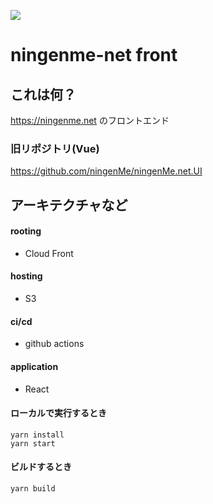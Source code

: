 ![](https://github.com/ningenMe/ningenme-net-front/workflows/deploy/badge.svg)  

# ningenme-net front
## これは何？
https://ningenme.net のフロントエンド

### 旧リポジトリ(Vue)
https://github.com/ningenMe/ningenMe.net.UI

## アーキテクチャなど
#### rooting
- Cloud Front
#### hosting
- S3
#### ci/cd
- github actions
#### application
- React



#### ローカルで実行するとき
```
yarn install
yarn start
```
#### ビルドするとき
```
yarn build
```